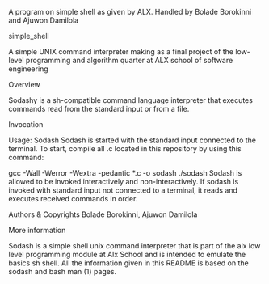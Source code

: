 A program on simple shell as given by ALX. Handled by Bolade Borokinni and Ajuwon Damilola

simple_shell

A simple UNIX command interpreter making as a final project of the low-level programming and algorithm quarter at ALX school of software engineering

Overview

Sodashy is a sh-compatible command language interpreter that executes commands read from the standard input or from a file.

Invocation

Usage: Sodash Sodash is started with the standard input connected to the terminal. To start, compile all .c located in this repository by using this command:

gcc -Wall -Werror -Wextra -pedantic *.c -o sodash ./sodash Sodash is allowed to be invoked interactively and non-interactively. If sodash is invoked with standard input not connected to a terminal, it reads and executes received commands in order.

Authors & Copyrights Bolade Borokinni, Ajuwon Damilola

More information

Sodash is a simple shell unix command interpreter that is part of the alx low level programming module at Alx School and is intended to emulate the basics sh shell. All the information given in this README is based on the sodash and bash man (1) pages.
